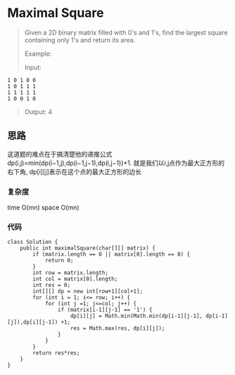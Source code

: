 # Maximal Square
> Given a 2D binary matrix filled with 0's and 1's, find the largest square containing only 1's and return its area.
> 
> Example:
> 
> Input: 
> 
	1 0 1 0 0
	1 0 1 1 1
	1 1 1 1 1
	1 0 0 1 0
> 
> Output: 4

## 思路
这道题的难点在于搞清楚他的递推公式
dp(i,j)=min(dp(i−1,j),dp(i−1,j−1),dp(i,j−1))+1.
就是我们以i,j点作为最大正方形的右下角, dp[i][j]表示在这个点的最大正方形的边长
### 复杂度
time O(mn) space O(mn)
### 代码
```
class Solution {
    public int maximalSquare(char[][] matrix) {
        if (matrix.length == 0 || matrix[0].length == 0) {
            return 0;
        }
        int row = matrix.length;
        int col = matrix[0].length;
        int res = 0;
        int[][] dp = new int[row+1][col+1];
        for (int i = 1; i<= row; i++) {
            for (int j =1; j<=col; j++) {
                if (matrix[i-1][j-1] == '1') {
                    dp[i][j] = Math.min(Math.min(dp[i-1][j-1], dp[i-1][j]),dp[i][j-1]) +1;
                    res = Math.max(res, dp[i][j]);
                }
            }
        }
        return res*res;
    }
}
```